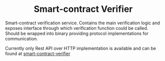# <h1 align="center"> Smart-contract Verifier </h1>

Smart-contract verification service. Contains the main verification logic
and exposes interface through which verification function could be called. 
Should be wrapped into binary providing protocol implementations for communication.

Currently only Rest API over HTTP implementation is available and can be found at 
[smart-contract-verifier](../smart-contract-verifier-http)
